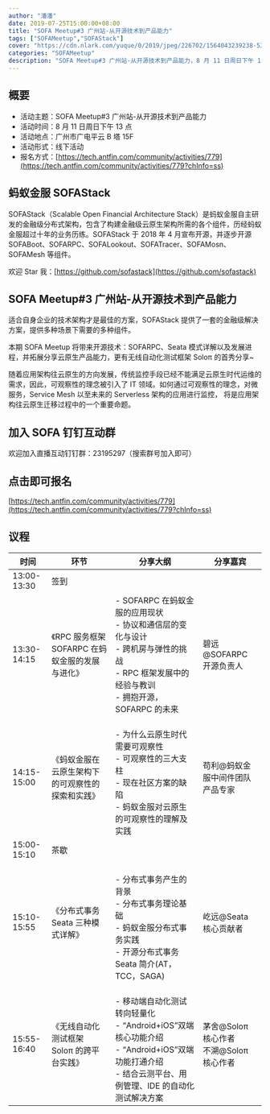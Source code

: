 ```yaml
---
author: "潘潘"
date: 2019-07-25T15:00:00+08:00
title: "SOFA Meetup#3 广州站-从开源技术到产品能力"
tags: ["SOFAMeetup","SOFAStack"]
cover: "https://cdn.nlark.com/yuque/0/2019/jpeg/226702/1564043239238-532d985c-148a-4919-adc9-4307c30e3c8f.jpeg"
categories: "SOFAMeetup"
description: "SOFA Meetup#3 广州站-从开源技术到产品能力，8 月 11 日周日下午 13 点，广州市广电平云 B 塔 15F 等你。"
---
```


## 概要

- 活动主题：SOFA Meetup#3 广州站-从开源技术到产品能力
- 活动时间：8 月 11 日周日下午 13 点
- 活动地点：广州市广电平云 B 塔 15F
- 活动形式：线下活动
- 报名方式：[https://tech.antfin.com/community/activities/779](https://tech.antfin.com/community/activities/779?chInfo=ss)

## 蚂蚁金服 SOFAStack

SOFAStack（Scalable Open Financial Architecture Stack）是蚂蚁金服自主研发的金融级分布式架构，包含了构建金融级云原生架构所需的各个组件，历经蚂蚁金服超过十年的业务历练。SOFAStack 于 2018 年 4 月宣布开源，并逐步开源 SOFABoot、SOFARPC、SOFALookout、SOFATracer、SOFAMosn、SOFAMesh 等组件。

欢迎 Star 我：[https://github.com/sofastack](https://github.com/sofastack)

## SOFA Meetup#3 广州站-从开源技术到产品能力

适合自身企业的技术架构才是最佳的方案，SOFAStack 提供了一套的金融级解决方案，提供多种场景下需要的多种组件。

本期 SOFA Meetup 将带来开源技术：SOFARPC、Seata 模式详解以及发展进程，并拓展分享云原生产品能力，更有无线自动化测试框架 Soloπ 的首秀分享~

随着应用架构往云原生的方向发展，传统监控手段已经不能满足云原生时代运维的需求，因此，可观察性的理念被引入了 IT 领域。如何通过可观察性的理念，对微服务，Service Mesh 以至未来的 Serverless 架构的应用进行监控， 将是应用架构往云原生迁移过程中的一个重要命题。

## 加入 SOFA 钉钉互动群 

欢迎加入直播互动钉钉群：23195297（搜索群号加入即可）

## 点击即可报名

[https://tech.antfin.com/community/activities/779](https://tech.antfin.com/community/activities/779?chInfo=ss)

## 议程

| 时间 | 环节 | 分享大纲 | 分享嘉宾 |
| --- | --- | --- | --- |
| 13:00-13:30 | 签到 |  |  |
| 13:30-14:15 | 《RPC 服务框架 SOFARPC 在蚂蚁金服的发展与进化》 | - SOFARPC 在蚂蚁金服的应用现状<br />- 协议和通信层的变化与设计<br />- 跨机房与弹性的挑战<br />- RPC 框架发展中的经验与教训<br />- 拥抱开源，SOFARPC 的未来<br /> | 碧远@SOFARPC 开源负责人 |
| 14:15-15:00 | 《蚂蚁金服在云原生架构下的可观察性的探索和实践》 | <br />- 为什么云原生时代需要可观察性<br />- 可观察性的三大支柱<br />- 现在社区方案的缺陷<br />- 蚂蚁金服对云原生的可观察性的理解及实践<br /> | 苟利@蚂蚁金服中间件团队产品专家 |
| 15:00-15:10 | 茶歇 |  |  |
| 15:10-15:55 | 《分布式事务 Seata 三种模式详解》 | <br />- 分布式事务产生的背景<br />- 分布式事务理论基础<br />- 蚂蚁金服分布式事务实践<br />- 开源分布式事务 Seata 简介(AT，TCC，SAGA)<br /> | 屹远@Seata 核心贡献者 |
| 15:55-16:40 | 《无线自动化测试框架 Soloπ 的跨平台实践》 | <br />- 移动端自动化测试转向轻量化<br />- “Android+iOS”双端核心功能介绍<br />- “Android+iOS”双端功能打通介绍<br />- 结合云测平台、用例管理、IDE 的自动化测试解决方案<br /> | 茅舍@Soloπ 核心作者<br />不溯@Soloπ 核心作者 |
